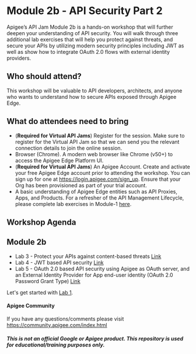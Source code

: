 # Module 2b - API Security Part 2
Apigee’s API Jam Module 2b is a hands-on workshop that will further deepen your understanding of API security. You will walk through three additional lab exercises that will help you protect against threats, and secure your APIs by utilizing modern security principles including JWT as well as show how to integrate OAuth 2.0 flows with external identity providers. 

## Who should attend?
This workshop will be valuable to API developers, architects, and anyone who wants to understand how to secure APIs exposed through Apigee Edge.

## What do attendees need to bring
- (**Required for Virtual API Jams**) Register for the session. Make sure to register for the Virtual API Jam so that we can send you the relevant connection details to join the online session.
- Browser (Chrome). A modern web browser like Chrome (v50+) to access the Apigee Edge Platform UI.
- (**Required for Virtual API Jams**) An Apigee Account. Create and activate your free Apigee Edge account prior to attending the workshop. You can sign up for one at https://login.apigee.com/sign_up. Ensure that your Org has been provisioned as part of your trial account.
- A basic understanding of Apigee Edge entities such as API Proxies, Apps, and Products. For a refresher of the API Management Lifecycle, please complete lab exercises in Module-1 [here](../Module-1).

## Workshop Agenda

## Module 2b
* Lab 3 - Protect your APIs against content-based threats [Link](./Labs/Lab%203)
* Lab 4 - JWT based API security [Link](./Labs/Lab%204)
* Lab 5 - OAuth 2.0 based API security using Apigee as OAuth server, and an External Identity Provider for App end-user identity (OAuth 2.0 Password Grant Type) [Link](./Labs/Lab%205)

Let's get started with [Lab 1](./Labs/Lab%201).

#### Apigee Community 
If you have any questions/comments please visit https://community.apigee.com/index.html

##### This is not an official Google or Apigee product. This repository is used for educational/training purposes only.